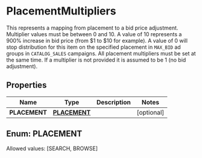 

# PlacementMultipliers

This represents a mapping from placement to a bid price adjustment.  Multiplier values must be between 0 and 10. A value of 10 represents a 900% increase in bid price (from $1 to $10 for example). A value of 0 will stop distribution for this item on the specified placement in `MAX_BID` ad groups in `CATALOG_SALES` campaigns. All placement multipliers must be set at the same time. If a multiplier is not provided it is assumed to be 1 (no bid adjustment).

## Properties

Name | Type | Description | Notes
------------ | ------------- | ------------- | -------------
**PLACEMENT** | [**PLACEMENT**](#PLACEMENT) |  |  [optional]


## Enum: PLACEMENT
Allowed values: [SEARCH, BROWSE]




